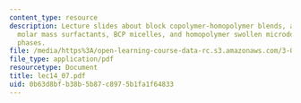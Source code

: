 ```yaml
---
content_type: resource
description: Lecture slides about block copolymer-homopolymer blends, analog to low
  molar mass surfactants, BCP micelles, and homopolymer swollen microdomains in ordered
  phases.
file: /media/https%3A/open-learning-course-data-rc.s3.amazonaws.com/3-063-polymer-physics-spring-2007/0b63d8bfb38b5b87c8975b1fa1f64833_lec14_07.pdf
file_type: application/pdf
resourcetype: Document
title: lec14_07.pdf
uid: 0b63d8bf-b38b-5b87-c897-5b1fa1f64833
---
```

